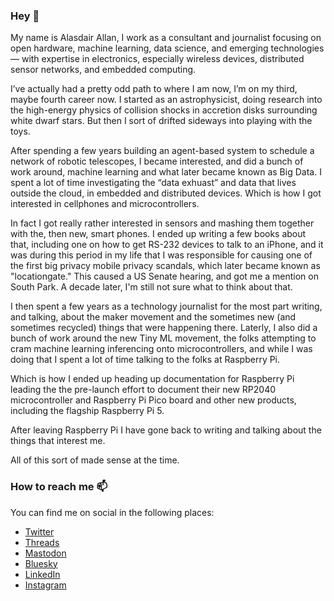 ### Hey 👋

<!--
**aallan/aallan** is a ✨ _special_ ✨ repository because its `README.md` (this file) appears on your GitHub profile.

Here are some ideas to get you started:

- 🔭 I’m currently working on ...
- 🌱 I’m currently learning ...
- 👯 I’m looking to collaborate on ...
- 🤔 I’m looking for help with ...
- 💬 Ask me about ...
- 📫 How to reach me: ...
- 😄 Pronouns: ...
- ⚡ Fun fact: ...
-->

My name is Alasdair Allan, I work as a consultant and journalist focusing on open hardware, machine learning, data science, and emerging technologies — with expertise in electronics, especially wireless devices, distributed sensor networks, and embedded computing.

I’ve actually had a pretty odd path to where I am now, I’m on my third, maybe fourth career now. I started as an astrophysicist, doing research into the high-energy physics of collision shocks in accretion disks surrounding white dwarf stars. But then I sort of drifted sideways into playing with the toys.

After spending a few years building an agent-based system to schedule a network of robotic telescopes, I became interested, and did a bunch of work around, machine learning and what later became known as Big Data. I spent a lot of time investigating the “data exhuast” and data that lives outside the cloud, in embedded and distributed devices. Which is how I got interested in cellphones and microcontrollers. 

In fact I got really rather interested in sensors and mashing them together with the, then new, smart phones. I ended up writing a few books about that, including one on how to get RS-232 devices to talk to an iPhone, and it was during this period in my life that I was responsible for causing one of the first big privacy mobile privacy scandals, which later became known as "locationgate." This caused a US Senate hearing, and got me a mention on South Park. A decade later, I'm still not sure what to think about that.

I then spent a few years as a technology journalist for the most part writing, and talking, about the maker movement and the sometimes new (and sometimes recycled) things that were happening there. Laterly, I also did a bunch of work around the new Tiny ML movement, the folks attempting to cram machine learning inferencing onto microcontrollers, and while I was doing that I spent a lot of time talking to the folks at Raspberry Pi.

Which is how I ended up heading up documentation for Raspberry Pi leading the the pre-launch effort to document their new RP2040 microcontroller and Raspberry Pi Pico board and other new products, including the flagship Raspberry Pi 5. 

After leaving Raspberry Pi I have gone back to writing and talking about the things that interest me.

All of this sort of made sense at the time.

### How to reach me 📫 

You can find me on social in the following places:

* <a rel="me" href="https://twitter.com/aallan">Twitter</a>
* <a rel="me" href="https://www.threads.net/@aallan">Threads</a>
* <a rel="me" href="https://mastodon.social/@aallan">Mastodon</a>
* <a rel="me" href="https://staging.bsky.app/profile/alasdairallan.com">Bluesky</a>
* <a rel="me" href="https://www.linkedin.com/in/alasdairallan/">LinkedIn</a>
* <a rel="me" href="https://www.instagram.com/aallan/">Instagram</a>


